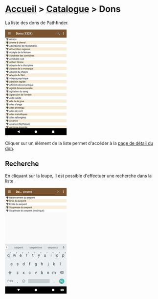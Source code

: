 # [Accueil](..) > [Catalogue](../navigation) > Dons

La liste des dons de Pathfinder.

<a href="."><img src="../../images/catalog/feats-list_small.jpg" title="Liste de dons"/></a>

Cliquer sur un élément de la liste permet d'accéder à la [page de détail du don](feat-details.md).

## Recherche

En cliquant sur la loupe, il est possible d'effectuer une recherche dans la liste 

<a href="."><img src="../../images/catalog/feats-search_small.jpg" title="Recherche de dons"/></a>
